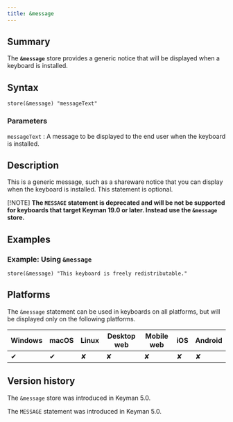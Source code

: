 ```yaml
---
title: &message
---
```


## Summary

The **`&message`** store provides a generic notice that will be
displayed when a keyboard is installed.

## Syntax

```
store(&message) "messageText"
```

### Parameters

`messageText`
:   A message to be displayed to the end user when the keyboard is
    installed.

## Description

This is a generic message, such as a shareware notice that you can
display when the keyboard is installed. This statement is optional.

[!NOTE]
**The `MESSAGE` statement is deprecated and will be not be supported for
keyboards that target Keyman 19.0 or later. Instead use the `&message`
store.**

## Examples

### Example: Using `&message`

```
store(&message) "This keyboard is freely redistributable."
```

## Platforms

The `&message` statement can be used in keyboards on all platforms, but
will be displayed only on the following platforms.

| Windows | macOS | Linux | Desktop web | Mobile web | iOS | Android |
|---------|-------|-------|-------------|------------|-----|---------|
|    ✔   |   ✔   |   ✘   |      ✘     |     ✘      | ✘  |    ✘   |

## Version history

The `&message` store was introduced in Keyman 5.0.

The `MESSAGE` statement was introduced in Keyman 5.0.
